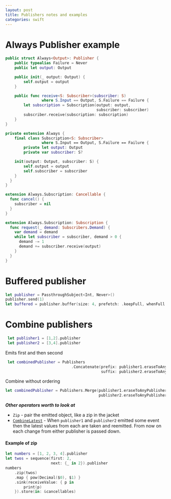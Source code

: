 ```yaml
---
layout: post
title: Publishers notes and examples
categories: swift
---
```


# Always Publisher example

```swift
public struct Always<Output>: Publisher {
    public typealias Failure = Never
    public let output: Output

    public init(_ output: Output) {
        self.output = output
    }

    public func receive<S: Subscriber>(subscriber: S)
                where S.Input == Output, S.Failure == Failure {
        let subscription = Subscription(output: output, 
                                        subscriber: subscriber)
        subscriber.receive(subscription: subscription)
    }
}
```

```swift
private extension Always {
    final class Subscription<S: Subscriber> 
                where S.Input == Output, S.Failure == Failure {
        private let output: Output
        private var subscriber: S?

    init(output: Output, subscriber: S) {
        self.output = output
        self.subscriber = subscriber
    }
  }
}
```

```swift
extension Always.Subscription: Cancellable {
  func cancel() {
    subscriber = nil
  }
}
```

```swift
extension Always.Subscription: Subscription {
  func request(_ demand: Subscribers.Demand) {
    var demand = demand
    while let subscriber = subscriber, demand > 0 {
      demand -= 1
      demand += subscriber.receive(output)
    }
  }
}
```

# Buffered publisher

```swift
let publisher = PassthroughSubject<Int, Never>()
publisher.send(1)
let buffered = publisher.buffer(size: 4, prefetch: .keepFull, whenFull: .dropOldest)
```

# Combine publishers

```swift
 let publisher1 = [1,2].publisher
 let publisher2 = [3,4].publisher
```

Emits first and then second

```swift
 let combinedPublisher = Publishers
                             .Concatenate(prefix: publisher1.eraseToAnyPublisher(),
                                          suffix: publisher2.eraseToAnyPublisher())
```

Combine without ordering

```swift
let combinedPublisher = Publishers.Merge(publisher1.eraseToAnyPublisher(),
                                         publisher2.eraseToAnyPublisher())
```

**_Other operators worth to look at_**

- `Zip` - pair the emitted object, like a zip in the jacket
- [`CombineLatest`](https://developer.apple.com/documentation/combine/publisher/combinelatest%28_:%29) - When `publisher1` and `publisher2` emitted some event then the latest values from each are taken and reemitted. From now on each change from either publisher is passed down.  

#### Example of zip

```swift
let numbers = [1, 2, 3, 4].publisher
let twos = sequence(first: 2, 
                    next: {_ in 2}).publisher
numbers
	.zip(twos)
	.map { pow(Decimal($0), $1) }
	.sink(receiveValue: { p in
		print(p)
	}).store(in: &cancellables)
```


